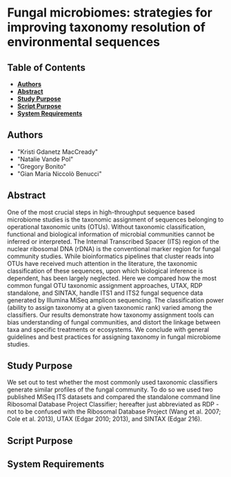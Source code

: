 # Fungal microbiomes: strategies for improving taxonomy resolution of environmental sequences

Table of Contents
--------
* [**Authors**](#authors)
* [**Abstract**](#abstract)
* [**Study Purpose**](#study-purpose)
* [**Script Purpose**](#script-purpose)
* [**System Requirements**](#sys-req)


<a name="authors"></a>
Authors
--------
* "Kristi Gdanetz MacCready"
* "Natalie Vande Pol"
* "Gregory Bonito"
* "Gian Maria Niccolò Benucci"

<a name="abstract"></a>
Abstract
--------
One of the most crucial steps in high-throughput sequence based microbiome studies is the taxonomic assignment of sequences belonging to operational taxonomic units (OTUs). Without taxonomic classification, functional and biological information of microbial communities cannot be inferred or interpreted. The Internal Transcribed Spacer (ITS) region of the nuclear ribosomal DNA (rDNA) is the conventional marker region for fungal community studies. While bioinformatics pipelines that cluster reads into OTUs have received much attention in the literature, the taxonomic classification of these sequences, upon which biological inference is dependent, has been largely neglected. Here we compared how the most common fungal OTU taxonomic assignment approaches, UTAX, RDP standalone, and SINTAX, handle ITS1 and ITS2 fungal sequence data generated by Illumina MiSeq amplicon sequencing. The classification power (ability to assign taxonomy at a given taxonomic rank) varied among the classifiers. Our results demonstrate how taxonomy assignment tools can bias understanding of fungal communities, and distort the linkage between taxa and specific treatments or ecosystems. We conclude with general guidelines and best practices for assigning taxonomy in fungal microbiome studies.

<a name="study-purpose"></a>
Study Purpose
--------
We set out to test whether the most commonly used taxonomic classifiers generate similar profiles of the fungal community. To do so we used two published MiSeq ITS datasets and compared the standalone command line Ribosomal Database Project Classifier; hereafter just abbreviated as RDP - not to be confused with the Ribosomal Database Project (Wang et al. 2007; Cole et al. 2013),  UTAX (Edgar 2010; 2013), and SINTAX (Edgar 216).

<a name="script-purpose"></a>
Script Purpose
--------

<a name="sys-req"></a>
System Requirements
--------

